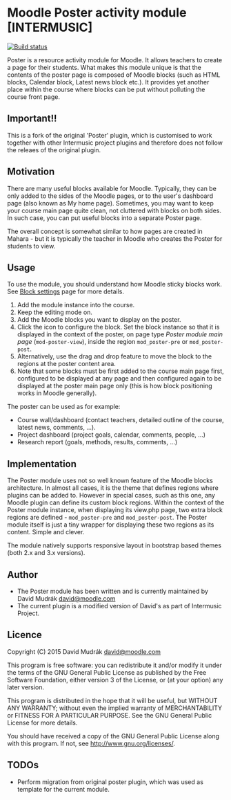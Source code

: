 Moodle Poster activity module [INTERMUSIC]
=============================

[![Build status](https://travis-ci.org/mudrd8mz/moodle-mod_poster.svg?branch=master)](https://travis-ci.org/mudrd8mz/moodle-mod_poster)

Poster is a resource activity module for Moodle. It allows teachers to create a page for their students. What makes this module
unique is that the contents of the poster page is composed of Moodle blocks (such as HTML blocks, Calendar block, Latest news block
etc.). It provides yet another place within the course where blocks can be put without polluting the course front page.


Important!!
----------
This is a fork of the original 'Poster' plugin, which is customised to work together with other Intermusic project plugins and therefore does not follow the releaes of the original plugin. 


Motivation
----------

There are many useful blocks available for Moodle. Typically, they can be only added to the sides of the Moodle pages, or to the
user's dashboard page (also known as My home page). Sometimes, you may want to keep your course main page quite clean, not cluttered
with blocks on both sides. In such case, you can put useful blocks into a separate Poster page.

The overall concept is somewhat similar to how pages are created in Mahara - but it is typically the teacher in Moodle who creates
the Poster for students to view.

Usage
-----

To use the module, you should understand how Moodle sticky blocks work. See [Block
settings](https://docs.moodle.org/en/Block_settings) page for more details.

1. Add the module instance into the course.
2. Keep the editing mode on.
3. Add the Moodle blocks you want to display on the poster.
4. Click the icon to configure the block. Set the block instance so that it is displayed in the context of the
   poster, on page type _Poster module main page_ (`mod-poster-view`), inside the region `mod_poster-pre` or `mod_poster-post`.
5. Alternatively, use the drag and drop feature to move the block to the regions at the poster content area.
6. Note that some blocks must be first added to the course main page first, configured to be displayed at any page and then
   configured again to be displayed at the poster main page only (this is how block positioning works in Moodle generally).

The poster can be used as for example:

* Course wall/dashboard (contact teachers, detailed outline of the course, latest news, comments, ...).
* Project dashboard (project goals, calendar, comments, people, ...)
* Research report (goals, methods, results, comments, ...)

Implementation
--------------

The Poster module uses not so well known feature of the Moodle blocks architecture. In almost all cases, it is the theme that
defines regions where plugins can be added to. However in special cases, such as this one, any Moodle plugin can define its custom
block regions.  Within the context of the Poster module instance, when displaying its view.php page, two extra block regions are
defined - `mod_poster-pre` and `mod_poster-post`. The Poster module itself is just a tiny wrapper for displaying these two regions
as its content. Simple and clever.

The module natively supports responsive layout in bootstrap based themes (both 2.x and 3.x versions).

Author
------

* The Poster module has been written and is currently maintained by David Mudrák <david@moodle.com>
* The current plugin is a modified version of David's as part of Intermusic Project.

Licence
-------

Copyright (C) 2015 David Mudrák <david@moodle.com>

This program is free software: you can redistribute it and/or modify it under the terms of the GNU General Public License as
published by the Free Software Foundation, either version 3 of the License, or (at your option) any later version.

This program is distributed in the hope that it will be useful, but WITHOUT ANY WARRANTY; without even the implied warranty of
MERCHANTABILITY or FITNESS FOR A PARTICULAR PURPOSE.  See the GNU General Public License for more details.

You should have received a copy of the GNU General Public License along with this program.  If not, see
<http://www.gnu.org/licenses/>.


TODOs
-------
* Perform migration from original poster plugin, which was used as template for the current module. 